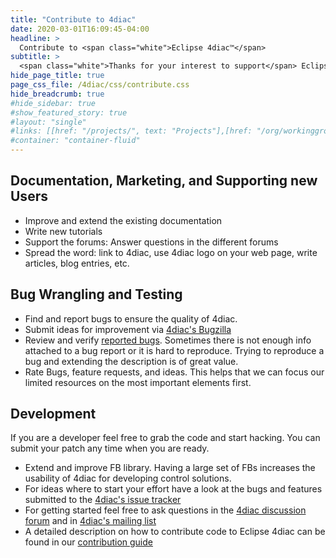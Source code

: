 ```yaml
---
title: "Contribute to 4diac"
date: 2020-03-01T16:09:45-04:00
headline: > 
  Contribute to <span class="white">Eclipse 4diac™</span>
subtitle: >
  <span class="white">Thanks for your interest to support</span> Eclipse 4diac™ <span class="white">. <br>There are multiple ways to contribute.</span>
hide_page_title: true
page_css_file: /4diac/css/contribute.css
hide_breadcrumb: true
#hide_sidebar: true
#show_featured_story: true
#layout: "single"
#links: [[href: "/projects/", text: "Projects"],[href: "/org/workinggroups/", text: "Working Group"],[href: "/membership/", text: "Members"],[href: "/org/value", text: "Business Value"]]
#container: "container-fluid"
---
```




## Documentation, Marketing, and Supporting new Users
- Improve and extend the existing documentation
- Write new tutorials
- Support the forums: Answer questions in the different forums
- Spread the word: link to 4diac, use 4diac logo on your web page, write articles, blog entries, etc.

## Bug Wrangling and Testing 
- Find and report bugs to ensure the quality of 4diac.
- Submit ideas for improvement via [4diac's Bugzilla](https://bugs.eclipse.org/bugs/enter_bug.cgi?product=4DIAC)
- Review and verify [reported bugs](https://bugs.eclipse.org/bugs/buglist.cgi?list_id=13385396&product=4DIAC&query_format=advanced). Sometimes there is not enough info attached to a bug report or it is hard to reproduce. Trying to reproduce a bug and extending the description is of great value.
- Rate Bugs, feature requests, and ideas. This helps that we can focus our limited resources on the most important elements first.

## Development 
If you are a developer feel free to grab the code and start hacking. You can submit your patch any time when you are ready.
- Extend and improve FB library. Having a large set of FBs increases the usability of 4diac for developing control solutions.
- For ideas where to start your effort have a look at the bugs and features submitted to the [4diac's issue tracker](https://bugs.eclipse.org/bugs/buglist.cgi?list_id=13385396&product=4DIAC&query_format=advanced)
- For getting started feel free to ask questions in the [4diac discussion forum](http://eclipse.org/forums/eclipse.4diac) and in [4diac's mailing list](https://dev.eclipse.org/mailman/listinfo/4diac-dev)
- A detailed description on how to contribute code to Eclipse 4diac can be found in our [contribution guide](en_help.php?helppage=html/development/contribute.html)
